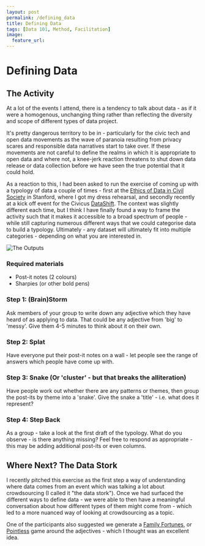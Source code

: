```yaml
---
layout: post
permalink: /defining_data
title: Defining Data 
tags: [Data 101, Method, Facilitation]
image: 
  feature_url: 
---
```


# Defining Data 

## The Activity

At a lot of the events I attend, there is a tendency to talk about data - as if it were a homogenous, unchanging thing rather than reflecting the diversity and scope of different types of data project. 

It's pretty dangerous territory to be in - particularly for the civic tech and open data movements as the wave of paranoia resulting from privacy scares and responsible data narratives start to take over. If these movements are not careful to define the realms in which it is appropriate to open data and where not, a knee-jerk reaction threatens to shut down data release or data collection before we have seen the true potential that it could hold.

As a reaction to this, I had been asked to run the exercise of coming up with a typology of data a couple of times - first at the [Ethics of Data in Civil Society](http://pacscenter.stanford.edu/content/ethics-data-conference) in Stanford, where I got my dress rehearsal, and secondly recently at a kick off event for the Civicus [DataShift](http://civicus.org/thedatashift/). The context was slightly different each time, but I think I have finally found a way to frame the activity such that it makes it accessible to a broad spectrum of people -while still capturing numerous different ways that we could categorise data to build a typology. Ultimately - any dataset will ultimately fit into multiple categories - depending on what you are interested in. 

![The Outputs](http://techtohuman.s3.amazonaws.com/images/openingpage_montage.jpeg)

### Required materials 

* Post-it notes (2 colours)
* Sharpies (or other bold pens)

### Step 1: (Brain)Storm

Ask members of your group to write down any adjective which they have heard of as applying to data. That could be any adjective from 'big' to 'messy'. Give them 4-5 minutes to think about it on their own. 

### Step 2: Splat 

Have everyone put their post-it notes on a wall - let people see the range of answers which people have come up with. 

### Step 3: Snake (Or 'cluster' - but that breaks the alliteration)

Have people work out whether there are any patterns or themes, then group the post-its by theme into a 'snake'. Give the snake a 'title' - i.e. what does it represent? 

### Step 4: Step Back

As a group - take a look at the first draft of the typology. What do you observe - is there anything missing? Feel free to respond as appropriate - this may be adding additional post-its or even columns. 


## Where Next? The Data Stork

I recently pitched this exercise as the first step a way of understanding where data comes from an event which was talking a lot about crowdsourcing (I called it "the data stork"). Once we had surfaced the different ways to define data - we were able to then have a meaningful conversation about how different types of them might come from - which led to a more nuanced way of looking at crowdsourcing as a topic. 

One of the participants also suggested we generate a [Family Fortunes](http://en.wikipedia.org/wiki/Family_Fortunes), or [Pointless](http://en.wikipedia.org/wiki/Pointless_(game_show)) game around the adjectives - which I thought was an excellent idea.   

